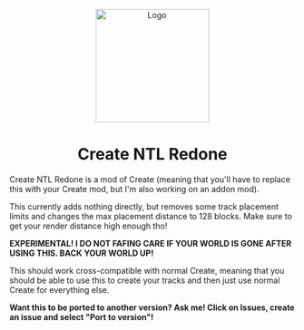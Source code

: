 <p align="center"><img src="https://i.imgur.com/SXaePW6.png" alt="Logo" width="200"></p>
<h1 align="center">Create NTL Redone<br></h1>

<p>Create NTL Redone is a mod of Create (meaning that you'll have to replace this with your Create mod, but I'm also working on an addon mod).</p>
<p>This currently adds nothing directly, but removes some track placement limits and changes the max placement distance to 128 blocks. Make sure to get your render distance high enough tho!</p>
<p><b>EXPERIMENTAL! I DO NOT FAFING CARE IF YOUR WORLD IS GONE AFTER USING THIS. BACK YOUR WORLD UP!</b></p>
<p>This should work cross-compatible with normal Create, meaning that you should be able to use this to create your tracks and then just use normal Create for everything else.</p>
<p><b>Want this to be ported to another version? Ask me! Click on Issues, create an issue and select "Port to version"!</b></p>
